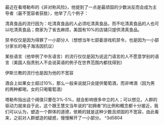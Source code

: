 最近在看塔勒布的《非对称风险》，他提到了一点是最顽固的少数派反而会成为主导者（最不宽容者获胜），他举了几个例子：

清真食品的流行因为：吃清真食品的人必须吃清真食品，而不吃清真食品的人也可以吃清真食品；商家为了省去麻烦，美国有10%的店铺只提供清真食品。

禁书仅仅是因为得罪了一小部分人（想想当年七部委游戏机禁令，也是因为一小部分家长的电子海洛因抗议）

某些语言（他举例了中东语言）的流行仅仅是因为说这门语言的人不愿意学别的语言（美国人指责别人不会说英语的例子在世界范围内都找得到）

伊斯兰教的流行也是因为他的不宽容

酒会上如果女士超过10%，那么一般来说就只会提供葡萄酒，而非啤酒（因为男的两种都喝，女的只喝葡萄酒）

塔勒布指出这个阈值只要在3%-5%，就会影响很多中立的人；可以想见，人群的驱动力就来自于此，这个跟王慧文当年说的“初拥者”的比例和概念都十分接近，我们可以认为，塑造一个群体的道德，依赖的就是这种少数且顽固的不宽容，由此看来，之前对人群塑造的疑惑，慢慢解开了一小部分。 ^3d5804